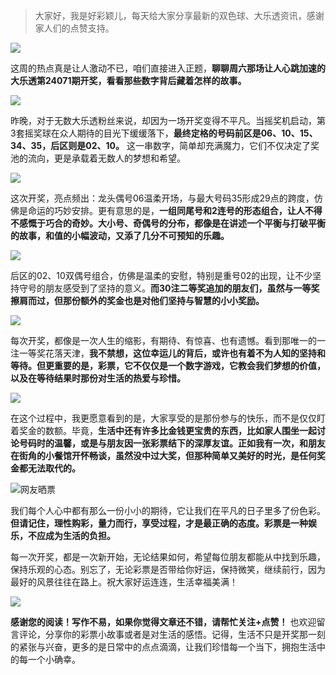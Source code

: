 > 大家好，我是好彩颖儿，每天给大家分享最新的双色球、大乐透资讯，感谢家人们的点赞支持。


![](https://cdn.jsdelivr.net/gh/wangwenjie1314/PicCDN/2024-6-23/1719111441746-image.png)


这周的热点真是让人激动不已，咱们直接进入正题，**聊聊周六那场让人心跳加速的大乐透第24071期开奖，看看那些数字背后藏着怎样的故事。**


![](https://cdn.jsdelivr.net/gh/wangwenjie1314/PicCDN/2024-6-23/1719111454096-image.png)


昨晚，对于无数大乐透粉丝来说，却因为一场开奖变得不平凡。当摇奖机启动，第3套摇奖球在众人期待的目光下缓缓落下，**最终定格的号码前区是06、10、15、34、35，后区则是02、10。** 这一串数字，简单却充满魔力，它们不仅决定了奖池的流向，更是承载着无数人的梦想和希望。


![](https://cdn.jsdelivr.net/gh/wangwenjie1314/PicCDN/2024-6-23/1719111473681-image.png)


这次开奖，亮点频出：龙头偶号06温柔开场，与最大号码35形成29点的跨度，仿佛是命运的巧妙安排。更有意思的是，**一组同尾号和2连号的形态组合，让人不得不感慨于巧合的奇妙。大小号、奇偶号的分布，都像是在讲述一个平衡与打破平衡的故事，和值的小幅波动，又添了几分不可预知的乐趣。**


![](https://cdn.jsdelivr.net/gh/wangwenjie1314/PicCDN/2024-6-23/1719111487862-image.png)


后区的02、10双偶号组合，仿佛是温柔的安慰，特别是重号02的出现，让不少坚持守号的朋友感受到了坚持的意义。**而30注二等奖追加的朋友们，虽然与一等奖擦肩而过，但那份额外的奖金也是对他们坚持与智慧的小小奖励。**


![](https://cdn.jsdelivr.net/gh/wangwenjie1314/PicCDN/2024-6-23/1719111506012-image.png)


每次开奖，都像是一次人生的缩影，有期待、有惊喜、也有遗憾。看到那唯一的一注一等奖花落天津，**我不禁想，这位幸运儿的背后，或许也有着不为人知的坚持和等待。但更重要的是，彩票，它不仅仅是一个数字游戏，它教会我们梦想的价值，以及在等待结果时那份对生活的热爱与珍惜。**


![](https://cdn.jsdelivr.net/gh/wangwenjie1314/PicCDN/2024-6-23/1719111650371-image.png)


在这个过程中，我更愿意看到的是，大家享受的是那份参与的快乐，而不是仅仅盯着奖金的数额。毕竟，**生活中还有许多比金钱更宝贵的东西，比如家人围坐一起讨论号码时的温馨，或是与朋友因一张彩票结下的深厚友谊。正如我有一次，和朋友在街角的小餐馆开怀畅谈，虽然没中过大奖，但那种简单又美好的时光，是任何奖金都无法取代的。**


![网友晒票](https://cdn.jsdelivr.net/gh/wangwenjie1314/PicCDN/2024-6-23/1719111622398-image.png)


我们每个人心中都有那么一份小小的期待，它让我们在平凡的日子里多了份色彩。**但请记住，理性购彩，量力而行，享受过程，才是最正确的态度。彩票是一种娱乐，不应成为生活的负担。**

每一次开奖，都是一次新开始，无论结果如何，希望每位朋友都能从中找到乐趣，保持乐观的心态。别忘了，无论彩票是否带给你好运，保持微笑，继续前行，因为最好的风景往往在路上。祝大家好运连连，生活幸福美满！


![](https://cdn.jsdelivr.net/gh/wangwenjie1314/PicCDN/2024-6-23/1719112203468-image.png)


**感谢您的阅读！写作不易，如果你觉得文章还不错，请帮忙关注+点赞！** 也欢迎留言评论，分享你的彩票小故事或者是对生活的感悟。记得，生活不只是开奖那一刻的紧张与兴奋，更多的是日常中的点点滴滴，让我们珍惜每一个当下，拥抱生活中的每一个小确幸。
